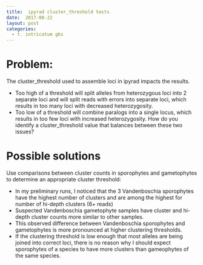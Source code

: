 ```yaml
---
title:  ipyrad cluster_threshold tests
date:  2017-08-22
layout: post
categories:
  - t. intricatum gbs
---
```

# Problem:

The cluster_threshold used to assemble loci in ipyrad impacts the results.
  * Too high of a threshold will split alleles from heterozygous loci into 2 separate loci and will split reads with errors into separate loci, which results in too many loci with decreased heterozygosity.
  * Too low of a threshold will combine paralogs into a single locus, which results in too few loci with increased heterozygosity.
How do you identify a cluster_threshold value that balances between these two issues?

# Possible solutions

Use comparisons between cluster counts in sporophytes and gametophytes to determine an appropriate cluster threshold:
  * In my preliminary runs, I noticed that the 3 Vandenboschia sporophytes have the highest number of clusters and are among the highest for number of hi-depth clusters (6+ reads)
  * Suspected Vandenboschia gametophyte samples have cluster and hi-depth cluster counts more similar to other samples.
  * This observed difference between Vandenboschia sporophytes and gametophytes is more pronounced at higher clustering thresholds.
  * If the clustering threshold is low enough that most alleles are being joined into correct loci, there is no reason why I should expect sporophytes of a species to have more clusters than gameophytes of the same species.
